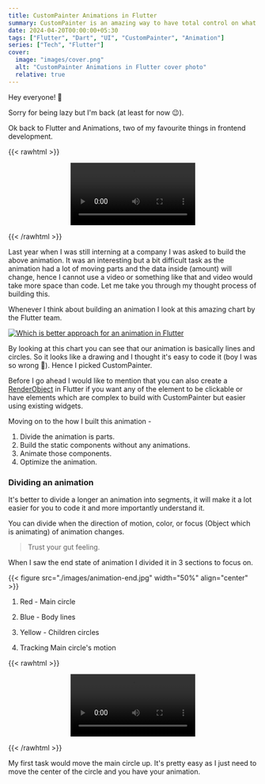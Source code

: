 ```yaml
---
title: CustomPainter Animations in Flutter
summary: CustomPainter is an amazing way to have total control on what you want to paint on screen. Animating these could be tricky but the results are worth it.
date: 2024-04-20T00:00:00+05:30
tags: ["Flutter", "Dart", "UI", "CustomPainter", "Animation"]
series: ["Tech", "Flutter"]
cover:
  image: "images/cover.png"
  alt: "CustomPainter Animations in Flutter cover photo"
  relative: true
---
```


Hey everyone! 👋

Sorry for being lazy but I'm back (at least for now 😉).

Ok back to Flutter and Animations, two of my favourite things in frontend development.

{{< rawhtml >}}

<center>
  <video width="50%" autoplay loop>
    <source src="./videos/animation-full.mp4" type="video/mp4">
    Full
  </video>
</center>

{{< /rawhtml >}}

Last year when I was still interning at a company I was asked to build the above animation. It was an interesting but a bit difficult task as the animation had a lot of moving parts and the data inside (amount) will change, hence I cannot use a video or something like that and video would take more space than code. Let me take you through my thought process of building this.

Whenever I think about building an animation I look at this amazing chart by the Flutter team.

[![Which is better approach for an animation in Flutter](https://docs.flutter.dev/assets/images/docs/ui/animations/animation-decision-tree.png)](https://docs.flutter.dev/ui/animations)

By looking at this chart you can see that our animation is basically lines and circles. So it looks like a drawing and I thought it's easy to code it (boy I was so wrong 🥲). Hence I picked CustomPainter.

Before I go ahead I would like to mention that you can also create a [RenderObject](https://api.flutter.dev/flutter/rendering/RenderObject-class.html) in Flutter if you want any of the element to be clickable or have elements which are complex to build with CustomPainter but easier using existing widgets.

Moving on to the how I built this animation -

1. Divide the animation is parts.
1. Build the static components without any animations.
1. Animate those components.
1. Optimize the animation.

### Dividing an animation

It's better to divide a longer an animation into segments, it will make it a lot easier for you to code it and more importantly understand it.

You can divide when the direction of motion, color, or focus (Object which is animating) of animation changes.

> Trust your gut feeling.

When I saw the end state of animation I divided it in 3 sections to focus on.

{{< figure src="./images/animation-end.jpg" width="50%" align="center" >}}

1. Red - Main circle
1. Blue - Body lines
1. Yellow - Children circles

1. Tracking Main circle's motion

{{< rawhtml >}}

<center>
  <video width="50%" autoplay loop>
    <source src="./videos/animation-1.mp4" type="video/mp4">
    Full
  </video>
</center>

{{< /rawhtml >}}

My first task would move the main circle up. It's pretty easy as I just need to move the center of the circle and you have your animation.
